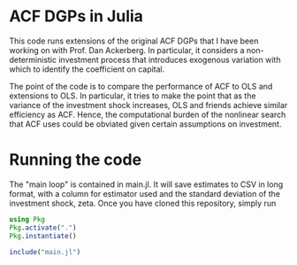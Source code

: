 # ACF DGPs in Julia

This code runs extensions of the original ACF DGPs that I have been working on with Prof. Dan Ackerberg. In particular, it considers a non-deterministic investment process that introduces exogenous variation with which to identify the coefficient on capital.

The point of the code is to compare the performance of ACF to OLS and extensions to OLS. In particular, it tries to make the point that as the variance of the investment shock increases, OLS and friends achieve similar efficiency as ACF. Hence, the computational burden of the nonlinear search that ACF uses could be obviated given certain assumptions on investment.

# Running the code

The "main loop" is contained in main.jl. It will save estimates to CSV in long format, with a column for estimator used and the standard deviation of the investment shock, zeta. Once you have cloned this repository, simply run

```julia
using Pkg
Pkg.activate(".")
Pkg.instantiate()

include("main.jl")
```
